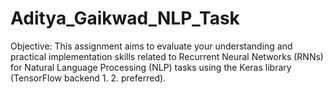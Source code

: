 # Aditya_Gaikwad_NLP_Task
Objective: This assignment aims to evaluate your understanding and practical implementation skills related to Recurrent Neural Networks (RNNs) for Natural Language Processing (NLP) tasks using the Keras library (TensorFlow backend 1. 2. preferred).
